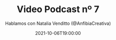 ---
title: 'Video Podcast nº 7'
date: '2021-10-06T19:00:00'
author: 'Hablamos con Natalia Venditto (@AnfibiaCreativa)'
img: '/images/07-despues.jpg'
alt: 'Video Podcast nº 7 - Hablamos con Natalia Venditto (@AnfibiaCreativa). 06 de Octubre, 19.00 horas. Thanks to Avatar Recep Kütük & Pierre - Louis Anceau for their icons.'
body: ''
video: 'https://www.youtube.com/watch?v=rHvNgK_C4HI'
publishVideo: false
--- 